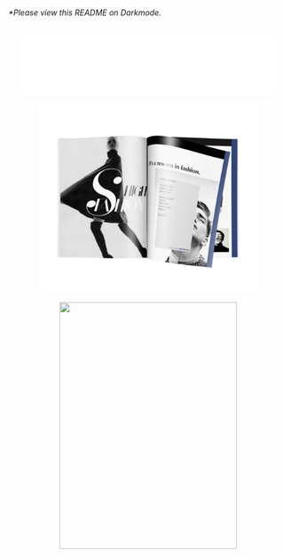 ###### *Please view this README on Darkmode.

<p align="center">
  <img width="460" src="/images/EunseoLeemac.png">
</p>


<a href="https://velog.io/@monimoni12">
  <p align="center">
    <img width="400" src="/images/magazine.png">
  </p>
</a>

<p align="middle">
  <img width="320" height="445" src="[https://spotify-github-profile.vercel.app/api/view?uid=21jsj34glwsu3dboqjpqzm2sa&cover_image=true&theme=default&bar_color=ff0000&bar_color_cover=true](https://spotify-github-profile.vercel.app/api/view.svg?uid=31tifiphzctbk3dcbdj5olhilody&redirect=true][https://spotify-github-profile.vercel.app/api/view.svg?uid=31tifiphzctbk3dcbdj5olhilody&cover_image=true&theme=default&show_offline=false&background_color=121212&interchange=true&bar_color_cover=false&bar_color=8c47ae)">
</p>

